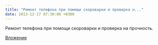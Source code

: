 ```yaml
---
title: "Ремонт телефона при помощи скороварки и проверка н..."
date: 2013-12-17 07:30:00 +0300
---
```


Ремонт телефона при помощи скороварки и проверка на прочность.

[Вложение](https://vk.com/video41076938_166640969)
